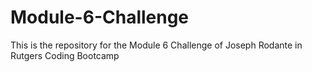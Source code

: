 # Module-6-Challenge
This is the repository for the Module 6 Challenge of Joseph Rodante in Rutgers Coding Bootcamp
